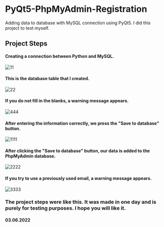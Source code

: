 # PyQt5-PhpMyAdmin-Registration
Adding data to database with MySQL connection using PyQt5.
I did this project to test myself.

## Project Steps

#### Creating a connection between Python and MySQL.
![11](https://user-images.githubusercontent.com/103599799/171936158-1f0a206e-f23c-40cb-97bd-1559c9f5eee2.PNG)

#### This is the database table that I created.
![22](https://user-images.githubusercontent.com/103599799/171936641-1eda3d1b-65b0-4ebf-8ee4-1f48543b6259.PNG)

#### If you do not fill in the blanks, a warning message appears.

![444](https://user-images.githubusercontent.com/103599799/171936974-d19328e1-48f4-4da0-9a36-f87bc702f0a1.PNG)

#### After entering the information correctly, we press the "Save to database" button.

![1111](https://user-images.githubusercontent.com/103599799/171937185-722b289b-f54a-4622-8089-5edaaaebb99b.PNG)


#### After clicking the "Save to database" button, our data is added to the PhpMyAdmin database.
![2222](https://user-images.githubusercontent.com/103599799/171937549-b0f3d526-74eb-41b1-b05b-20db3f641bf7.PNG)


#### If you try to use a previously used email, a warning message appears.

![3333](https://user-images.githubusercontent.com/103599799/171937721-96f16d8d-23f6-4fe0-8168-d63cda4e59a2.PNG)


### The project steps were like this. It was made in one day and is purely for testing purposes. I hope you will like it.

#### 03.06.2022
